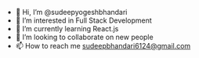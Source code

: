 - 👋 Hi, I’m @sudeepyogeshbhandari
- 👀 I’m interested in Full Stack Development
- 🌱 I’m currently learning React.js
- 💞️ I’m looking to collaborate on new people
- 📫 How to reach me sudeepbhandari6124@gmail.com


<!---
sudeepyogeshb/sudeepyogeshb is a ✨ special ✨ repository because its `README.md` (this file) appears on your GitHub profile.
You can click the Preview link to take a look at your changes.
--->

